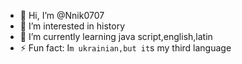 - 👋 Hi, I’m @Nnik0707
- 👀 I’m interested in history
- 🌱 I’m currently learning java script,english,latin
- ⚡ Fun fact: I`m ukrainian,but it`s my third language

<!---
Nnik0707/Nnik0707 is a ✨ special ✨ repository because its `README.md` (this file) appears on your GitHub profile.
You can click the Preview link to take a look at your changes.
--->
